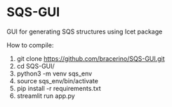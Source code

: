 # SQS-GUI
GUI for generating SQS structures using Icet package

How to compile:
1) git clone https://github.com/bracerino/SQS-GUI.git
2) cd SQS-GUI/
3) python3 -m venv sqs_env
4) source sqs_env/bin/activate
5) pip install -r requirements.txt
6) streamlit run app.py
